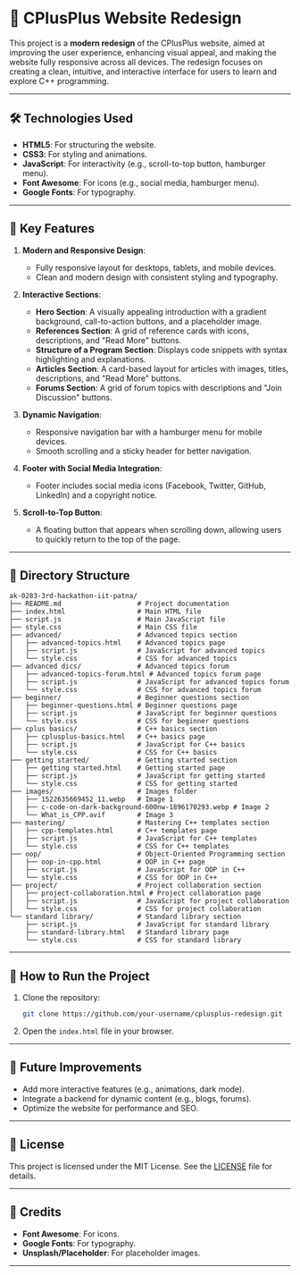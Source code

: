 

# 🚀 **CPlusPlus Website Redesign**

This project is a **modern redesign** of the CPlusPlus website, aimed at improving the user experience, enhancing visual appeal, and making the website fully responsive across all devices. The redesign focuses on creating a clean, intuitive, and interactive interface for users to learn and explore C++ programming.

---

## 🛠️ **Technologies Used**

- **HTML5**: For structuring the website.
- **CSS3**: For styling and animations.
- **JavaScript**: For interactivity (e.g., scroll-to-top button, hamburger menu).
- **Font Awesome**: For icons (e.g., social media, hamburger menu).
- **Google Fonts**: For typography.

---

## 🎨 **Key Features**

1. **Modern and Responsive Design**:
   - Fully responsive layout for desktops, tablets, and mobile devices.
   - Clean and modern design with consistent styling and typography.

2. **Interactive Sections**:
   - **Hero Section**: A visually appealing introduction with a gradient background, call-to-action buttons, and a placeholder image.
   - **References Section**: A grid of reference cards with icons, descriptions, and "Read More" buttons.
   - **Structure of a Program Section**: Displays code snippets with syntax highlighting and explanations.
   - **Articles Section**: A card-based layout for articles with images, titles, descriptions, and "Read More" buttons.
   - **Forums Section**: A grid of forum topics with descriptions and "Join Discussion" buttons.

3. **Dynamic Navigation**:
   - Responsive navigation bar with a hamburger menu for mobile devices.
   - Smooth scrolling and a sticky header for better navigation.

4. **Footer with Social Media Integration**:
   - Footer includes social media icons (Facebook, Twitter, GitHub, LinkedIn) and a copyright notice.

5. **Scroll-to-Top Button**:
   - A floating button that appears when scrolling down, allowing users to quickly return to the top of the page.

---

## 📂 **Directory Structure**

```
ak-0283-3rd-hackathon-iit-patna/
├── README.md                   # Project documentation
├── index.html                  # Main HTML file
├── script.js                   # Main JavaScript file
├── style.css                   # Main CSS file
├── advanced/                   # Advanced topics section
│   ├── advanced-topics.html    # Advanced topics page
│   ├── script.js               # JavaScript for advanced topics
│   └── style.css               # CSS for advanced topics
├── advanced dics/              # Advanced topics forum
│   ├── advanced-topics-forum.html # Advanced topics forum page
│   ├── script.js               # JavaScript for advanced topics forum
│   └── style.css               # CSS for advanced topics forum
├── beginner/                   # Beginner questions section
│   ├── beginner-questions.html # Beginner questions page
│   ├── script.js               # JavaScript for beginner questions
│   └── style.css               # CSS for beginner questions
├── cplus basics/               # C++ basics section
│   ├── cplusplus-basics.html   # C++ basics page
│   ├── script.js               # JavaScript for C++ basics
│   └── style.css               # CSS for C++ basics
├── getting started/            # Getting started section
│   ├── getting started.html    # Getting started page
│   ├── script.js               # JavaScript for getting started
│   └── style.css               # CSS for getting started
├── images/                     # Images folder
│   ├── 1522635669452_11.webp   # Image 1
│   ├── c-code-on-dark-background-600nw-1896170293.webp # Image 2
│   └── What_is_CPP.avif        # Image 3
├── mastering/                  # Mastering C++ templates section
│   ├── cpp-templates.html      # C++ templates page
│   ├── script.js               # JavaScript for C++ templates
│   └── style.css               # CSS for C++ templates
├── oop/                        # Object-Oriented Programming section
│   ├── oop-in-cpp.html         # OOP in C++ page
│   ├── script.js               # JavaScript for OOP in C++
│   └── style.css               # CSS for OOP in C++
├── project/                    # Project collaboration section
│   ├── project-collaboration.html # Project collaboration page
│   ├── script.js               # JavaScript for project collaboration
│   └── style.css               # CSS for project collaboration
└── standard library/           # Standard library section
    ├── script.js               # JavaScript for standard library
    ├── standard-library.html   # Standard library page
    └── style.css               # CSS for standard library
```

---

## 🚀 **How to Run the Project**

1. Clone the repository:
   ```bash
   git clone https://github.com/your-username/cplusplus-redesign.git
   ```
2. Open the `index.html` file in your browser.

---

## 🌟 **Future Improvements**

- Add more interactive features (e.g., animations, dark mode).
- Integrate a backend for dynamic content (e.g., blogs, forums).
- Optimize the website for performance and SEO.

---

## 📄 **License**

This project is licensed under the MIT License. See the [LICENSE](LICENSE) file for details.

---

## 🙏 **Credits**

- **Font Awesome**: For icons.
- **Google Fonts**: For typography.
- **Unsplash/Placeholder**: For placeholder images.

---